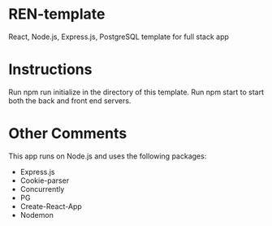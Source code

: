 # REN-template
React, Node.js, Express.js, PostgreSQL template for full stack app

# Instructions
Run npm run initialize in the directory of this template.
Run npm start to start both the back and front end servers. 

# Other Comments
This app runs on Node.js and uses the following packages:
- Express.js
- Cookie-parser
- Concurrently
- PG
- Create-React-App
- Nodemon
